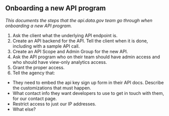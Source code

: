 

## Onboarding a new API program

_This documents the steps that the api.data.gov team go through when onboarding a new API program._

1. Ask the client what the underlying API endpoint is.  
3. Create an API backend for the API.  Tell the client when it is done, including with a sample API call.  
4. Create an API Scope and Admin Group for the new API. 
5. Ask the API program who on their team should have admin access and who should have view-only analytics access.  
6. Grant the proper access.  
7. Tell the agency that:  
  * They need to embed the api key sign up form in their API docs. Describe the customizations that must happen.  
  * What contact info they want developers to use to get in touch with them, for our contact page.  
  * Restrict access to just our IP addresses.  
  * What else?



